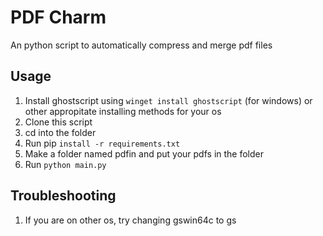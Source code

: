 # PDF Charm 
An python script to automatically compress and merge pdf files

## Usage
1. Install ghostscript using ```winget install ghostscript``` (for windows) or other appropitate installing methods for your os
2. Clone this script
3. cd into the folder
4. Run pip ```install -r requirements.txt```
5. Make a folder named pdfin and put your pdfs in the folder
6. Run ```python main.py```

## Troubleshooting
1. If you are on other os, try changing gswin64c to gs 
